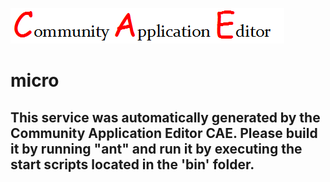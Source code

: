 ![CAE](https://github.com/CAETESTRWTH/application-9/blob/master/microservice-10/img/logo.png)  

micro
===================


This service was automatically generated by the Community Application Editor CAE. Please build it by running "ant" and run it by executing the start scripts located in the 'bin' folder.
---------------
